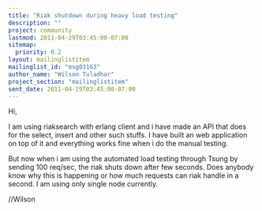 ```yaml
---
title: "Riak shutdown during heavy load testing"
description: ""
project: community
lastmod: 2011-04-29T03:45:00-07:00
sitemap:
  priority: 0.2
layout: mailinglistitem
mailinglist_id: "msg03163"
author_name: "Wilson Tuladhar"
project_section: "mailinglistitem"
sent_date: 2011-04-29T03:45:00-07:00
---
```



Hi,

I am using riaksearch with erlang client and i have made an API that does
for the select, insert and other such stuffs. I have built an web
application on top of it and everything works fine when i do the manual
testing.

But now when i am using the automated load testing through Tsung by sending
100 req/sec, the riak shuts down after few seconds. Does anybody know why
this is happening or how much requests can riak handle in a second. I am
using only single node currently.

//Wilson

